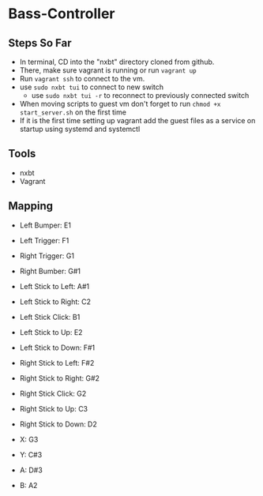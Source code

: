# Bass-Controller

## Steps So Far

- In terminal, CD into the "nxbt" directory cloned from github.
- There, make sure vagrant is running or run `vagrant up`
- Run `vagrant ssh` to connect to the vm.
- use `sudo nxbt tui` to connect to new switch
  - use `sudo nxbt tui -r` to reconnect to previously connected switch
- When moving scripts to guest vm don't forget to run `chmod +x start_server.sh` on the first time
- If it is the first time setting up vagrant add the guest files as a service on startup using systemd and systemctl

## Tools

- nxbt
- Vagrant

## Mapping

- Left Bumper: E1
- Left Trigger: F1
- Right Trigger: G1
- Right Bumber: G#1

- Left Stick to Left: A#1
- Left Stick to Right: C2
- Left Stick Click: B1
- Left Stick to Up: E2
- Left Stick to Down: F#1

- Right Stick to Left: F#2
- Right Stick to Right: G#2
- Right Stick Click: G2
- Right Stick to Up: C3
- Right Stick to Down: D2

- X: G3
- Y: C#3
- A: D#3
- B: A2
